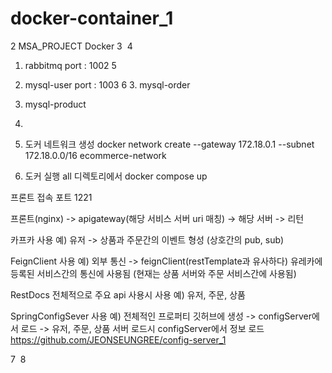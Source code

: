 # docker-container_1
2
MSA_PROJECT Docker
3
​
4
1. rabbitmq port : 1002
5
2. mysql-user port : 1003
6
​3. mysql-order
4. mysql-product
5. 


1. 도커 네트워크 생성
docker network create --gateway 172.18.0.1 --subnet 172.18.0.0/16 ecommerce-network

2. 도커 실행
all 디렉토리에서 docker compose up

프론트 접속 포트 1221

프론트(nginx) -> apigateway(해당 서비스 서버 uri 매칭) -> 해당 서버 -> 리턴


카프카 사용 예)
유저 -> 상품과 주문간의 이벤트 형성 (상호간의 pub, sub)

FeignClient 사용 예)
외부 통신 -> feignClient(restTemplate과 유사하다) 유레카에 등록된 서비스간의 통신에 사용됨 (현재는 상품 서버와 주문 서비스간에 사용됨)

RestDocs 전체적으로 주요 api 사용시 사용 예)
유저, 주문, 상품

SpringConfigSever 사용 예)
전체적인 프로퍼티 깃허브에 생성 -> configServer에서 로드 -> 유저, 주문, 상품 서버 로드시 configServer에서 정보 로드
https://github.com/JEONSEUNGREE/config-server_1

7
​
8
<!-- 
9
카프카와 주키퍼 간략 설명
10
프로듀서 : 카프카와 통신하면서 메시지를 보내는 역할
11
컨슈머 : 카프카와 통신하면서 메시지를 가져오는 역할
12
주키퍼 : 컨슈머와 통신, 카프카의 메타데이터 정보를 저장, 카프카의 상태관리 등 목적으로 이용
13
주키퍼는 클러스터가 과반수이상 다운되면 서비스 중지됨
14
ex) 총 3대 -> 2대 다운시 서비스 중지
15
    총 3대 -> 1대 다운시 서비스 유지
16
 -->
